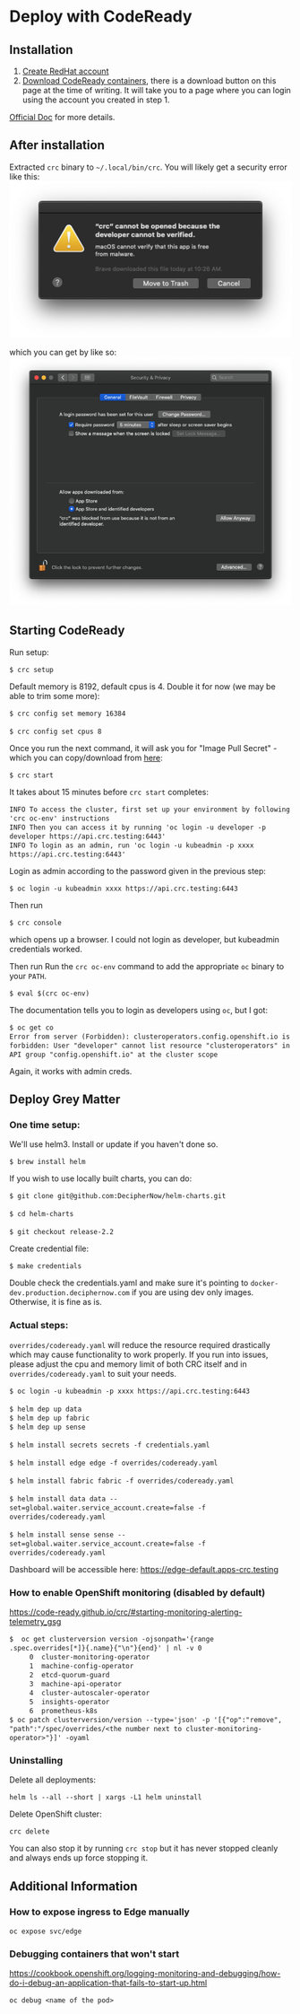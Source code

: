 # Deploy with CodeReady

## Installation



1. [Create RedHat account](https://www.redhat.com/wapps/ugc/register.html?_flowId=register-flow&_flowExecutionKey=e2s1)
2. [Download CodeReady containers](https://developers.redhat.com/products/codeready-containers/overview), there is a download button on this page at the time of writing. It will take you to a page where you can login using the account you created in step 1.

[Official Doc](https://access.redhat.com/documentation/en-us/red_hat_codeready_containers/1.7/) for more details.


## After installation

Extracted `crc` binary to `~/.local/bin/crc`. You will likely get a security error like this:
![](img/codeready1.png) 

which you can get by like so:
![Screen Shot 2020-03-23 at 10.44.42 AM|569x500, 75%](img/codeready2.png) 


## Starting CodeReady

Run setup:
```
$ crc setup
```


Default memory is 8192, default cpus is 4. Double it for now (we may be able to trim some more):

```
$ crc config set memory 16384

$ crc config set cpus 8 
```


Once you run the next command, it will ask you for "Image Pull Secret" - which you can copy/download from [here](https://cloud.redhat.com/openshift/install/crc/installer-provisioned):

```
$ crc start
```



It takes about 15 minutes before `crc start` completes:

```
INFO To access the cluster, first set up your environment by following 'crc oc-env' instructions
INFO Then you can access it by running 'oc login -u developer -p developer https://api.crc.testing:6443'
INFO To login as an admin, run 'oc login -u kubeadmin -p xxxx https://api.crc.testing:6443'
```



Login as admin according to the password given in the previous step:

```
$ oc login -u kubeadmin xxxx https://api.crc.testing:6443
```

Then run

```
$ crc console
```

which opens up a browser. I could not login as developer, but kubeadmin credentials worked.



Then run Run the  `crc oc-env`  command to add the appropriate  `oc`  binary to your  `PATH`.

```
$ eval $(crc oc-env)
```



The documentation tells you to login as developers using `oc`, but I got:

```
$ oc get co
Error from server (Forbidden): clusteroperators.config.openshift.io is forbidden: User "developer" cannot list resource "clusteroperators" in API group "config.openshift.io" at the cluster scope
```

Again, it works with admin creds.



## Deploy Grey Matter

### One time setup:
We'll use helm3. Install or update if you haven't done so.

```
$ brew install helm
```

If you wish to use locally built charts, you can do:

```
$ git clone git@github.com:DecipherNow/helm-charts.git

$ cd helm-charts

$ git checkout release-2.2
```

Create credential file:

```
$ make credentials
```

Double check the credentials.yaml and make sure it's pointing to `docker-dev.production.deciphernow.com` if you are using dev only images. Otherwise, it is fine as is.

### Actual steps:

`overrides/codeready.yaml` will reduce the resource required drastically which may cause functionality to work properly. If you run into issues, please adjust the cpu and memory limit of both CRC itself and in `overrides/codeready.yaml` to suit your needs.



```
$ oc login -u kubeadmin -p xxxx https://api.crc.testing:6443

$ helm dep up data
$ helm dep up fabric
$ helm dep up sense

$ helm install secrets secrets -f credentials.yaml

$ helm install edge edge -f overrides/codeready.yaml

$ helm install fabric fabric -f overrides/codeready.yaml

$ helm install data data --set=global.waiter.service_account.create=false -f overrides/codeready.yaml

$ helm install sense sense --set=global.waiter.service_account.create=false -f overrides/codeready.yaml

```

Dashboard will be accessible here:
https://edge-default.apps-crc.testing

### How to enable OpenShift monitoring (disabled by default)

https://code-ready.github.io/crc/#starting-monitoring-alerting-telemetry_gsg

```
$  oc get clusterversion version -ojsonpath='{range .spec.overrides[*]}{.name}{"\n"}{end}' | nl -v 0                                  
     0	cluster-monitoring-operator
     1	machine-config-operator
     2	etcd-quorum-guard
     3	machine-api-operator
     4	cluster-autoscaler-operator
     5	insights-operator
     6	prometheus-k8s
$ oc patch clusterversion/version --type='json' -p '[{"op":"remove", "path":"/spec/overrides/<the number next to cluster-monitoring-operator>"}]' -oyaml

```
### Uninstalling

Delete all deployments:
```
helm ls --all --short | xargs -L1 helm uninstall 
```

Delete OpenShift cluster:
```
crc delete
```
You can also stop it by running `crc stop` but it has never stopped cleanly and always ends up force stopping it.


## Additional Information

### How to expose ingress to Edge manually

```
oc expose svc/edge
```

### Debugging containers that won't start
https://cookbook.openshift.org/logging-monitoring-and-debugging/how-do-i-debug-an-application-that-fails-to-start-up.html
```
oc debug <name of the pod>
```
